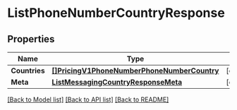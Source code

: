 # ListPhoneNumberCountryResponse

## Properties
Name | Type | Notes
------------ | ------------- | -------------
**Countries** | [**[]PricingV1PhoneNumberPhoneNumberCountry**](pricing.v1.phone_number.phone_number_country.md) | [optional] 
**Meta** | [**ListMessagingCountryResponseMeta**](ListMessagingCountryResponse_meta.md) | [optional] 

[[Back to Model list]](../README.md#documentation-for-models) [[Back to API list]](../README.md#documentation-for-api-endpoints) [[Back to README]](../README.md)


